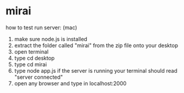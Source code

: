 # mirai
how to test run server: (mac)
1. make sure node.js is installed
2. extract the folder called "mirai" from the zip file onto your desktop
3. open terminal
4. type cd desktop
5. type cd mirai
6. type node app.js
if the server is running your terminal should read "server connected"
7. open any browser and type in localhost:2000
